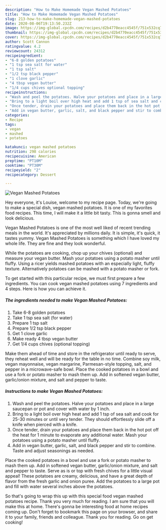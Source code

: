 ```yaml
---
description: "How to Make Homemade Vegan Mashed Potatoes"
title: "How to Make Homemade Vegan Mashed Potatoes"
slug: 213-how-to-make-homemade-vegan-mashed-potatoes
date: 2020-08-06T19:13:50.232Z
image: https://img-global.cpcdn.com/recipes/d2b4770eacc4545f/751x532cq70/vegan-mashed-potatoes-recipe-main-photo.jpg
thumbnail: https://img-global.cpcdn.com/recipes/d2b4770eacc4545f/751x532cq70/vegan-mashed-potatoes-recipe-main-photo.jpg
cover: https://img-global.cpcdn.com/recipes/d2b4770eacc4545f/751x532cq70/vegan-mashed-potatoes-recipe-main-photo.jpg
author: Scott Cannon
ratingvalue: 4.2
reviewcount: 24312
recipeingredient:
- "6-8 golden potatoes"
- "1 tsp sea salt for water"
- "1 tsp salt"
- "1/2 tsp black pepper"
- "1 clove garlic"
- "4 tbsp vegan butter"
- "1/4 cups chives optional topping"
recipeinstructions:
- "Wash and peel the potatoes. Halve your potatoes and place in a large saucepan or pot and cover with water by 1 inch."
- "Bring to a light boil over high heat and add 1 tsp of sea salt and cook for 25-30 minutes or until very tender. They should effortlessly slide off a knife when pierced with a knife."
- "Once tender, drain your potatoes and place them back in the hot pot off the heat for 1 minute to evaporate any additional water. Mash your potatoes using a potato masher until fluffy."
- "Add in vegan butter, garlic, salt, and black pepper and stir to combine. Taste and adjust seasonings as needed."
categories:
- Recipe
tags:
- vegan
- mashed
- potatoes

katakunci: vegan mashed potatoes 
nutrition: 298 calories
recipecuisine: American
preptime: "PT10M"
cooktime: "PT30M"
recipeyield: "2"
recipecategory: Dessert

---
```



![Vegan Mashed Potatoes](https://img-global.cpcdn.com/recipes/d2b4770eacc4545f/751x532cq70/vegan-mashed-potatoes-recipe-main-photo.jpg)

Hey everyone, it's Louise, welcome to my recipe page. Today, we're going to make a special dish, vegan mashed potatoes. It is one of my favorites food recipes. This time, I will make it a little bit tasty. This is gonna smell and look delicious.

Vegan Mashed Potatoes is one of the most well liked of recent trending meals in the world. It's appreciated by millions daily. It is simple, it's quick, it tastes yummy. Vegan Mashed Potatoes is something which I have loved my whole life. They are fine and they look wonderful.

While the potatoes are cooking, chop up your chives (optional) and measure your vegan butter. Mash your potatoes using a potato masher until fluffy. Using a ricer yields mashed potatoes with an especially light, fluffy texture. Alternatively potatoes can be mashed with a potato masher or fork.


To get started with this particular recipe, we must first prepare a few ingredients. You can cook vegan mashed potatoes using 7 ingredients and 4 steps. Here is how you can achieve it.

<!--inarticleads1-->

##### The ingredients needed to make Vegan Mashed Potatoes:

1. Take 6-8 golden potatoes
1. Take 1 tsp sea salt (for water)
1. Prepare 1 tsp salt
1. Prepare 1/2 tsp black pepper
1. Get 1 clove garlic
1. Make ready 4 tbsp vegan butter
1. Get 1/4 cups chives (optional topping)


Make them ahead of time and store in the refrigerator until ready to serve, they reheat well and will be ready for the table in no time. Combine soy milk, vegan mayonnaise, vegan margarine, Parmesan-style topping, salt, and pepper in a microwave-safe bowl. Place the cooked potatoes in a bowl and use a fork or potato masher to mash them up. Add in softened vegan butter, garlic/onion mixture, and salt and pepper to taste. 

<!--inarticleads2-->

##### Instructions to make Vegan Mashed Potatoes:

1. Wash and peel the potatoes. Halve your potatoes and place in a large saucepan or pot and cover with water by 1 inch.
1. Bring to a light boil over high heat and add 1 tsp of sea salt and cook for 25-30 minutes or until very tender. They should effortlessly slide off a knife when pierced with a knife.
1. Once tender, drain your potatoes and place them back in the hot pot off the heat for 1 minute to evaporate any additional water. Mash your potatoes using a potato masher until fluffy.
1. Add in vegan butter, garlic, salt, and black pepper and stir to combine. Taste and adjust seasonings as needed.


Place the cooked potatoes in a bowl and use a fork or potato masher to mash them up. Add in softened vegan butter, garlic/onion mixture, and salt and pepper to taste. Serve as is or top with fresh chives for a little visual appeal! These potatoes are creamy, delicious, and have a great depth of flavor from the fresh garlic and onion puree. Add the potatoes to a large pot and fill with water several inches above the potatoes. 

So that's going to wrap this up with this special food vegan mashed potatoes recipe. Thank you very much for reading. I am sure that you will make this at home. There's gonna be interesting food at home recipes coming up. Don't forget to bookmark this page on your browser, and share it to your family, friends and colleague. Thank you for reading. Go on get cooking!
